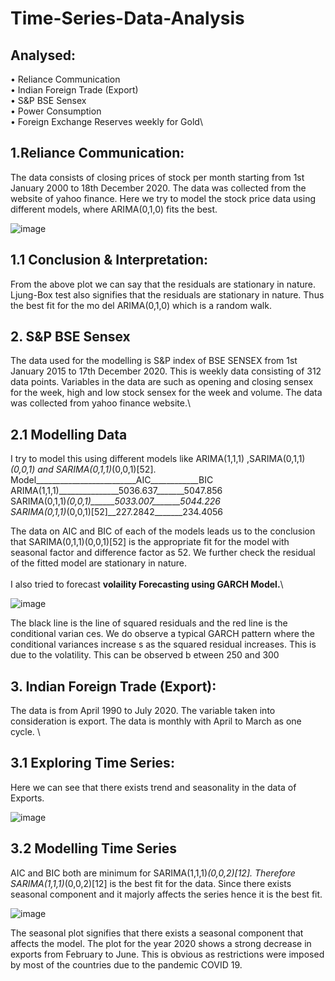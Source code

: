 # Time-Series-Data-Analysis

## Analysed:
•	Reliance Communication\
•	Indian Foreign Trade (Export)\
•	S&P BSE Sensex\
•	Power Consumption\
•	Foreign Exchange Reserves weekly for Gold\

## 1.Reliance Communication:

The data consists of closing prices of stock per month starting from 1st January 2000 to 18th December 2020. The data was collected from the website of yahoo finance.
Here we try to model the stock price data using different models, where ARIMA(0,1,0) fits the best.


![image](https://user-images.githubusercontent.com/78009164/107781211-a6121d80-6d6d-11eb-975c-a7661d6e7bd3.png)

## 1.1 Conclusion & Interpretation:
From the above plot we can say that the residuals are stationary in nature. Ljung-Box test also signifies that the residuals are stationary in nature. Thus the best fit for the mo del ARIMA(0,1,0) which is a random walk.  

       
## 2. S&P BSE Sensex
The data used for the modelling is S&P index of BSE SENSEX from 1st January 2015 to 17th December 2020. This is weekly data consisting of 312 data points. Variables in the data are such as opening and closing sensex for the week, high and low stock sensex for the week and volume. The data was collected from yahoo finance website.\

## 2.1 Modelling Data
I  try to model this using different models like ARIMA(1,1,1) ,SARIMA(0,1,1)*(0,0,1) and SARIMA(0,1,1)*(0,0,1)[52].\
Model_________________________AIC____________BIC\
ARIMA(1,1,1)_______________5036.637_______5047.856 \
SARIMA(0,1,1)*(0,0,1)______5033.007_______5044.226 \
SARIMA(0,1,1)*(0,0,1)[52]__227.2842_______234.4056 

The data on AIC and BIC of each of the models leads us to the conclusion that SARIMA(0,1,1)(0,0,1)[52] is the appropriate fit for the model with seasonal factor and difference factor as 52. We further check the residual of the fitted model are stationary in nature. \
\
I also tried to forecast **volaility Forecasting using GARCH Model.**\

![image](https://user-images.githubusercontent.com/78009164/107784944-030fd280-6d72-11eb-8584-b2e4e33a5474.png)

The black line is the line of squared residuals and the red line is the conditional varian ces. We do observe a typical GARCH pattern where the conditional variances increase s as the squared residual increases. This is due to the volatility. This can be observed b etween 250 and 300

## 3. Indian Foreign Trade (Export): 

 The data is from April 1990 to July 2020. The variable taken into consideration is export. The data is monthly with April to March as one cycle. \

## 3.1 Exploring Time Series:

Here we can see that there exists trend and seasonality in the data of Exports. 
 
![image](https://user-images.githubusercontent.com/78009164/107842331-6fc5b400-6de8-11eb-9cad-5c4ab6c4b237.png)

## 3.2 Modelling Time Series
AIC and BIC both are minimum for SARIMA(1,1,1)*(0,0,2)[12]. Therefore SARIMA(1,1,1)*(0,0,2)[12] is the best fit for the data. Since there exists seasonal component and it majorly affects the series hence it is the best fit. 


![image](https://user-images.githubusercontent.com/78009164/107842334-7bb17600-6de8-11eb-98a9-34b059111859.png)

The seasonal plot signifies that there exists a seasonal component that affects the model. The plot for the year 2020 shows a strong decrease in exports from February to June. This is obvious as restrictions were imposed by most of the countries due to the pandemic COVID 19. 

